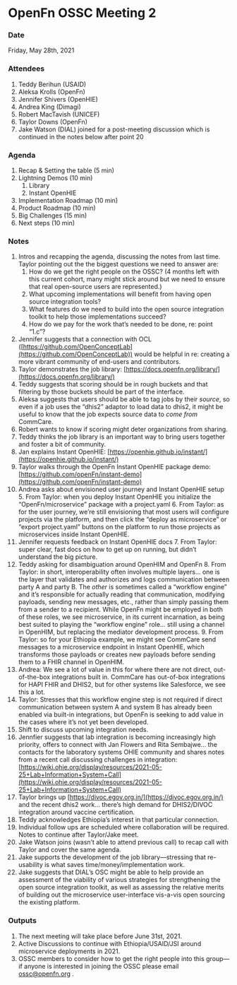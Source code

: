 # OpenFn OSSC Meeting 2

### Date

Friday, May 28th, 2021

### Attendees

1. Teddy Berihun (USAID)
2. Aleksa Krolls (OpenFn)
3. Jennifer Shivers (OpenHIE)
4. Andrea King (Dimagi)
5. Robert MacTavish (UNICEF)
6. Taylor Downs (OpenFn)
7. Jake Watson (DIAL) joined for a post-meeting discussion which is continued in
   the notes below after point 20

### Agenda

1. Recap & Setting the table (5 min)
2. Lightning Demos (10 min)
   1. Library
   2. Instant OpenHIE
3. Implementation Roadmap (10 min)
4. Product Roadmap (10 min)
5. Big Challenges (15 min)
6. Next steps (10 min)

### Notes

1. Intros and recapping the agenda, discussing the notes from last time. Taylor
   pointing out the the biggest questions we need to answer are:
   1. How do we get the right people on the OSSC? (4 months left with this
      current cohort, many might stick around but we need to ensure that real
      open-source users are represented.)
   2. What upcoming implementations will benefit from having open source
      integration tools?
   3. What features do we need to build into the open source integration toolkit
      to help those implementations succeed?
   4. How do we pay for the work that’s needed to be done, re: point “1.c”?
2. Jennifer suggests that a connection with OCL
   ([https://github.com/OpenConceptLab](https://github.com/OpenConceptLab))
   would be helpful in re: creating a more vibrant community of end-users and
   contributors.
3. Taylor demonstrates the job library:
   [https://docs.openfn.org/library/](https://docs.openfn.org/library/)<span style="text-decoration:underline;">
   </span>
4. Teddy suggests that scoring should be in rough buckets and that filtering by
   those buckets should be part of the interface.
5. Aleksa suggests that users should be able to tag jobs by their _source_, so
   even if a job uses the “dhis2” adaptor to load data to dhis2, it might be
   useful to know that the job expects source data to _come from_ CommCare.
6. Robert wants to know if scoring might deter organizations from sharing.
7. Teddy thinks the job library is an important way to bring users together and
   foster a bit of community.
8. Jan explains Instant OpenHIE:
   [https://openhie.github.io/instant/](https://openhie.github.io/instant/)
9. Taylor walks through the OpenFn Instant OpenHIE package demo:
   [https://github.com/openFn/instant-demo](https://github.com/openFn/instant-demo)
10. Andrea asks about envisioned user journey and Instant OpenHIE setup 5. From
    Taylor: when you deploy Instant OpenHIE you initialize the
    “OpenFn/microservice” package with a project.yaml 6. From Taylor: as for the
    user journey, we’re still envisioning that most users will configure
    projects via the platform, and then click the “deploy as microservice” or
    “export project.yaml” buttons on the platform to run those projects as
    microservices inside Instant OpenHIE.
11. Jennifer requests feedback on Instant OpenHIE docs 7. From Taylor: super
    clear, fast docs on how to get up on running, but didn’t understand the big
    picture.
12. Teddy asking for disambiguation around OpenHIM and OpenFn 8. From Taylor: in
    short, interoperability often involves multiple layers… one is the layer
    that validates and authorizes and logs communication between party A and
    party B. The _other_ is sometimes called a “workflow engine” and it’s
    responsible for actually reading that communication, modifying payloads,
    sending new messages, etc., rather than simply passing them from a sender to
    a recipient. While OpenFn might be employed in both of these roles, we see
    microservice, in its current incarnation, as being best suited to playing
    the “workflow engine” role… still using a channel in OpenHIM, but replacing
    the mediator development process. 9. From Taylor: so for your Ethiopia
    example, we might see CommCare send messages to a microservice endpoint in
    Instant OpenHIE, which transforms those payloads or creates new payloads
    before sending them to a FHIR channel in OpenHIM.
13. Andrea: We see a lot of value in this for where there are not direct,
    out-of-the-box integrations built in. CommCare has out-of-box integrations
    for HAPI FHIR and DHIS2, but for other systems like Salesforce, we see this
    a lot.
14. Taylor: Stresses that this workflow engine step is not required if direct
    communication between system A and system B has already been enabled via
    built-in integrations, but OpenFn is seeking to add value in the cases where
    it’s not yet been developed.
15. Shift to discuss upcoming integration needs.
16. Jennfier suggests that lab integration is becoming increasingly high
    priority, offers to connect with Jan Flowers and Rita Sembajwe... the
    contacts for the laboratory systems OHIE community and shares notes from a
    recent call discussing challenges in integration:
    [https://wiki.ohie.org/display/resources/2021-05-25+Lab+Information+System+Call](https://wiki.ohie.org/display/resources/2021-05-25+Lab+Information+System+Call)
17. Taylor brings up [https://divoc.egov.org.in/](https://divoc.egov.org.in/)
    and the recent dhis2 work… there’s high demand for DHIS2/DIVOC integration
    around vaccine certification.
18. Teddy acknowledges Ethiopia’s interest in that particular connection.
19. Individual follow ups are scheduled where collaboration will be required.
    Notes to continue after Taylor/Jake meet.
20. Jake Watson joins (wasn’t able to attend previous call) to recap call with
    Taylor and cover the same agenda.
21. Jake supports the development of the job library—stressing that re-usability
    is what saves time/money/implementation work.
22. Jake suggests that DIAL’s OSC might be able to help provide an assessment of
    the viability of various strategies for strengthening the open source
    integration toolkit, as well as assessing the relative merits of building
    out the microservice user-interface vis-a-vis open sourcing the existing
    platform.

### Outputs

1. The next meeting will take place before June 31st, 2021.
2. Active Discussions to continue with Ethiopia/USAID/JSI around microservice
   deployments in 2021.
3. OSSC members to consider how to get the right people into this group—if
   anyone is interested in joining the OSSC please email
   [ossc@openfn.org](mailto:ossc@openfn.org) .
